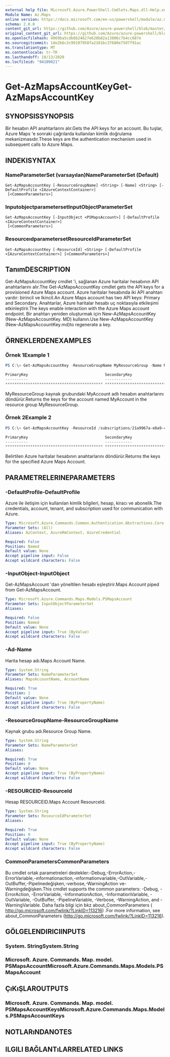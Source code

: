 ```yaml
---
external help file: Microsoft.Azure.PowerShell.Cmdlets.Maps.dll-Help.xml
Module Name: Az.Maps
online version: https://docs.microsoft.com/en-us/powershell/module/az.maps/get-azmapsaccountkey
schema: 2.0.0
content_git_url: https://github.com/Azure/azure-powershell/blob/master/src/Maps/Maps/help/Get-AzMapsAccountKey.md
original_content_git_url: https://github.com/Azure/azure-powershell/blob/master/src/Maps/Maps/help/Get-AzMapsAccountKey.md
ms.openlocfilehash: 4969ba5cdb8b24627e620b82a13806c7b4cc687e
ms.sourcegitcommit: 1de2b6c3c99197958fa2101bc37680e7507f91ac
ms.translationtype: MT
ms.contentlocale: tr-TR
ms.lasthandoff: 10/13/2020
ms.locfileid: "94109021"
---
```

# <span data-ttu-id="83b35-101">Get-AzMapsAccountKey</span><span class="sxs-lookup"><span data-stu-id="83b35-101">Get-AzMapsAccountKey</span></span>

## <span data-ttu-id="83b35-102">SYNOPSIS</span><span class="sxs-lookup"><span data-stu-id="83b35-102">SYNOPSIS</span></span>
<span data-ttu-id="83b35-103">Bir hesabın API anahtarlarını alır.</span><span class="sxs-lookup"><span data-stu-id="83b35-103">Gets the API keys for an account.</span></span>
<span data-ttu-id="83b35-104">Bu tuşlar, Azure Maps 'e sonraki çağrılarda kullanılan kimlik doğrulama mekanizmasıdır.</span><span class="sxs-lookup"><span data-stu-id="83b35-104">These keys are the authentication mechanism used in subsequent calls to Azure Maps.</span></span>

## <span data-ttu-id="83b35-105">INDEKI</span><span class="sxs-lookup"><span data-stu-id="83b35-105">SYNTAX</span></span>

### <span data-ttu-id="83b35-106">NameParameterSet (varsayılan)</span><span class="sxs-lookup"><span data-stu-id="83b35-106">NameParameterSet (Default)</span></span>
```
Get-AzMapsAccountKey [-ResourceGroupName] <String> [-Name] <String> [-DefaultProfile <IAzureContextContainer>]
 [<CommonParameters>]
```

### <span data-ttu-id="83b35-107">Inputobjectparameterset</span><span class="sxs-lookup"><span data-stu-id="83b35-107">InputObjectParameterSet</span></span>
```
Get-AzMapsAccountKey [-InputObject <PSMapsAccount>] [-DefaultProfile <IAzureContextContainer>]
 [<CommonParameters>]
```

### <span data-ttu-id="83b35-108">Resourceıdparameterset</span><span class="sxs-lookup"><span data-stu-id="83b35-108">ResourceIdParameterSet</span></span>
```
Get-AzMapsAccountKey [-ResourceId] <String> [-DefaultProfile <IAzureContextContainer>] [<CommonParameters>]
```

## <span data-ttu-id="83b35-109">Tanım</span><span class="sxs-lookup"><span data-stu-id="83b35-109">DESCRIPTION</span></span>
<span data-ttu-id="83b35-110">Get-AzMapsAccountKey cmdlet 'i, sağlanan Azure haritalar hesabının API anahtarlarını alır.</span><span class="sxs-lookup"><span data-stu-id="83b35-110">The Get-AzMapsAccountKey cmdlet gets the API keys for a provisioned Azure Maps account.</span></span>
<span data-ttu-id="83b35-111">Azure haritalar hesabında iki API anahtarı vardır: birincil ve Ikincil.</span><span class="sxs-lookup"><span data-stu-id="83b35-111">An Azure Maps account has two API keys: Primary and Secondary.</span></span>
<span data-ttu-id="83b35-112">Anahtarlar, Azure haritalar hesabı uç noktasıyla etkileşimi etkinleştirir.</span><span class="sxs-lookup"><span data-stu-id="83b35-112">The keys enable interaction with the Azure Maps account endpoint.</span></span>
<span data-ttu-id="83b35-113">Bir anahtarı yeniden oluşturmak için New-AzMapsAccountKey (New-AzMapsAccountKey. MD) kullanın.</span><span class="sxs-lookup"><span data-stu-id="83b35-113">Use New-AzMapsAccountKey (New-AzMapsAccountKey.md)to regenerate a key.</span></span>

## <span data-ttu-id="83b35-114">ÖRNEKLERDEN</span><span class="sxs-lookup"><span data-stu-id="83b35-114">EXAMPLES</span></span>

### <span data-ttu-id="83b35-115">Örnek 1</span><span class="sxs-lookup"><span data-stu-id="83b35-115">Example 1</span></span>
```powershell
PS C:\> Get-AzMapsAccountKey -ResourceGroupName MyResourceGroup -Name MyAccount

PrimaryKey                                  SecondaryKey
----------                                  ------------
******************************************* *******************************************
```

<span data-ttu-id="83b35-116">MyResourceGroup kaynak grubundaki MyAccount adlı hesabın anahtarlarını döndürür.</span><span class="sxs-lookup"><span data-stu-id="83b35-116">Returns the keys for the account named MyAccount in the resource group MyResourceGroup.</span></span>

### <span data-ttu-id="83b35-117">Örnek 2</span><span class="sxs-lookup"><span data-stu-id="83b35-117">Example 2</span></span>
```powershell
PS C:\> Get-AzMapsAccountKey -ResourceId /subscriptions/21a9967a-e8a9-4656-a70b-96ff1c4d05a0/resourceGroups/MyResourceGroup/providers/Microsoft.Maps/accounts/MyAccount

PrimaryKey                                  SecondaryKey
----------                                  ------------
******************************************* *******************************************
```

<span data-ttu-id="83b35-118">Belirtilen Azure haritalar hesabının anahtarlarını döndürür.</span><span class="sxs-lookup"><span data-stu-id="83b35-118">Returns the keys for the specified Azure Maps Account.</span></span>

## <span data-ttu-id="83b35-119">PARAMETRELERINE</span><span class="sxs-lookup"><span data-stu-id="83b35-119">PARAMETERS</span></span>

### <span data-ttu-id="83b35-120">-DefaultProfile</span><span class="sxs-lookup"><span data-stu-id="83b35-120">-DefaultProfile</span></span>
<span data-ttu-id="83b35-121">Azure ile iletişim için kullanılan kimlik bilgileri, hesap, kiracı ve abonelik.</span><span class="sxs-lookup"><span data-stu-id="83b35-121">The credentials, account, tenant, and subscription used for communication with Azure.</span></span>

```yaml
Type: Microsoft.Azure.Commands.Common.Authentication.Abstractions.Core.IAzureContextContainer
Parameter Sets: (All)
Aliases: AzContext, AzureRmContext, AzureCredential

Required: False
Position: Named
Default value: None
Accept pipeline input: False
Accept wildcard characters: False
```

### <span data-ttu-id="83b35-122">-InputObject</span><span class="sxs-lookup"><span data-stu-id="83b35-122">-InputObject</span></span>
<span data-ttu-id="83b35-123">Get-AzMapsAccount 'dan yöneltilen hesabı eşleştirir.</span><span class="sxs-lookup"><span data-stu-id="83b35-123">Maps Account piped from Get-AzMapsAccount.</span></span>

```yaml
Type: Microsoft.Azure.Commands.Maps.Models.PSMapsAccount
Parameter Sets: InputObjectParameterSet
Aliases:

Required: False
Position: Named
Default value: None
Accept pipeline input: True (ByValue)
Accept wildcard characters: False
```

### <span data-ttu-id="83b35-124">-Ad</span><span class="sxs-lookup"><span data-stu-id="83b35-124">-Name</span></span>
<span data-ttu-id="83b35-125">Harita hesap adı.</span><span class="sxs-lookup"><span data-stu-id="83b35-125">Maps Account Name.</span></span>

```yaml
Type: System.String
Parameter Sets: NameParameterSet
Aliases: MapsAccountName, AccountName

Required: True
Position: 1
Default value: None
Accept pipeline input: True (ByPropertyName)
Accept wildcard characters: False
```

### <span data-ttu-id="83b35-126">-ResourceGroupName</span><span class="sxs-lookup"><span data-stu-id="83b35-126">-ResourceGroupName</span></span>
<span data-ttu-id="83b35-127">Kaynak grubu adı.</span><span class="sxs-lookup"><span data-stu-id="83b35-127">Resource Group Name.</span></span>

```yaml
Type: System.String
Parameter Sets: NameParameterSet
Aliases:

Required: True
Position: 0
Default value: None
Accept pipeline input: True (ByPropertyName)
Accept wildcard characters: False
```

### <span data-ttu-id="83b35-128">-RESOURCEID</span><span class="sxs-lookup"><span data-stu-id="83b35-128">-ResourceId</span></span>
<span data-ttu-id="83b35-129">Hesap RESOURCEID.</span><span class="sxs-lookup"><span data-stu-id="83b35-129">Maps Account ResourceId.</span></span>

```yaml
Type: System.String
Parameter Sets: ResourceIdParameterSet
Aliases:

Required: True
Position: 0
Default value: None
Accept pipeline input: True (ByPropertyName)
Accept wildcard characters: False
```

### <span data-ttu-id="83b35-130">CommonParameters</span><span class="sxs-lookup"><span data-stu-id="83b35-130">CommonParameters</span></span>
<span data-ttu-id="83b35-131">Bu cmdlet ortak parametreleri destekler:-Debug,-ErrorAction,-ErrorVariable,-ınformationaction,-ınformationvariable,-OutVariable,-OutBuffer,-Pipelinedeğişken,-verbose,-WarningAction ve-Warningdeğişken.</span><span class="sxs-lookup"><span data-stu-id="83b35-131">This cmdlet supports the common parameters: -Debug, -ErrorAction, -ErrorVariable, -InformationAction, -InformationVariable, -OutVariable, -OutBuffer, -PipelineVariable, -Verbose, -WarningAction, and -WarningVariable.</span></span> <span data-ttu-id="83b35-132">Daha fazla bilgi için bkz about_CommonParameters ( http://go.microsoft.com/fwlink/?LinkID=113216) .</span><span class="sxs-lookup"><span data-stu-id="83b35-132">For more information, see about_CommonParameters (http://go.microsoft.com/fwlink/?LinkID=113216).</span></span>

## <span data-ttu-id="83b35-133">GÖLGELENDIRICI</span><span class="sxs-lookup"><span data-stu-id="83b35-133">INPUTS</span></span>

### <span data-ttu-id="83b35-134">System. String</span><span class="sxs-lookup"><span data-stu-id="83b35-134">System.String</span></span>

### <span data-ttu-id="83b35-135">Microsoft. Azure. Commands. Map. model. PSMapsAccount</span><span class="sxs-lookup"><span data-stu-id="83b35-135">Microsoft.Azure.Commands.Maps.Models.PSMapsAccount</span></span>

## <span data-ttu-id="83b35-136">ÇıKıŞLAR</span><span class="sxs-lookup"><span data-stu-id="83b35-136">OUTPUTS</span></span>

### <span data-ttu-id="83b35-137">Microsoft. Azure. Commands. Map. model. PSMapsAccountKeys</span><span class="sxs-lookup"><span data-stu-id="83b35-137">Microsoft.Azure.Commands.Maps.Models.PSMapsAccountKeys</span></span>

## <span data-ttu-id="83b35-138">NOTLARıNDA</span><span class="sxs-lookup"><span data-stu-id="83b35-138">NOTES</span></span>

## <span data-ttu-id="83b35-139">ILGILI BAĞLANTıLAR</span><span class="sxs-lookup"><span data-stu-id="83b35-139">RELATED LINKS</span></span>
